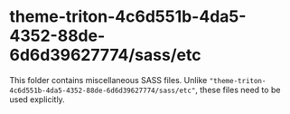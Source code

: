 # theme-triton-4c6d551b-4da5-4352-88de-6d6d39627774/sass/etc

This folder contains miscellaneous SASS files. Unlike `"theme-triton-4c6d551b-4da5-4352-88de-6d6d39627774/sass/etc"`, these files
need to be used explicitly.
